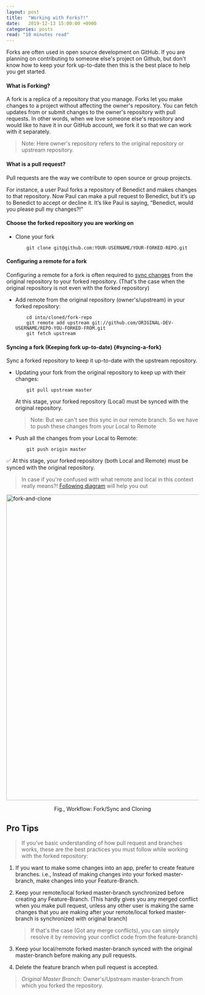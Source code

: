 ```yaml
---
layout: post
title:  "Working with Forks?!"
date:   2019-12-13 15:00:00 +0900
categories: posts
read: "10 minutes read"
---
```


Forks are often used in open source development on GitHub. If you are planning on contributing to someone else's project on Github, but don't know how to keep your fork up-to-date then this is the best place to help you get started.

#### What is Forking?

A fork is a replica of a repository that you manage. Forks let you make changes to a project without affecting the owner's repository. You can fetch updates from or submit changes to the owner's repository with pull requests. In other words, when we love someone else's repository and would like to have it in our GitHub account, we fork it so that we can work with it separately.

> Note: Here owner's repository refers to the original repository or upstream repository.

#### What is a pull request?

Pull requests are the way we contribute to open source or group projects.

For instance, a user Paul forks a repository of Benedict and makes changes to that repository. Now Paul can make a pull request to Benedict, but it’s up to Benedict to accept or decline it. It’s like Paul is saying, “Benedict, would you please pull my changes?!”

#### Choose the forked repository you are working on

* Clone your fork

	```
	    git clone git@github.com:YOUR-USERNAME/YOUR-FORKED-REPO.git	 
	```

#### Configuring a remote for a fork

Configuring a remote for a fork is often required to [sync changes](#syncing-a-fork) from the original repository to your forked repository. (That's the case when the original repository is not even with the forked repository)

*  Add remote from the original repository (owner's/upstream) in your forked repository: 

	```
	    cd into/cloned/fork-repo
	    git remote add upstream git://github.com/ORIGINAL-DEV-USERNAME/REPO-YOU-FORKED-FROM.git
	    git fetch upstream
	```

#### Syncing a fork (Keeping fork up-to-date) {#syncing-a-fork}

Sync a forked repository to keep it up-to-date with the upstream repository.
* Updating your fork from the original repository to keep up with their changes:

	```
	    git pull upstream master
	```

	At this stage, your forked repository (Local) must be synced with the original repository.
	> Note: But we can't see this sync in our remote branch.  So we have to push these changes from your Local to Remote
	
* Push all the changes from your Local to Remote:

	```
	    git push origin master
	``` 
	
✅ At this stage, your forked repository (both Local and Remote) must be synced with the original repository.

> In case if you're confused with what remote and local in this context really means?! [Following diagram](#fork-and-clone) will help you out

<img id="fork-and-clone" src="/assets/images/fork-and-clone.png" alt="fork-and-clone" style="width: 800px; display: block;
    margin: 0 auto;"/>
<p style="text-align: center">Fig., Workflow: Fork/Sync and Cloning</p> 

## Pro Tips 

> If you've basic understanding of how pull request and branches works, these are the best practices you must follow while working with the forked repository:

1. If you want to make some changes into an app, prefer to create feature branches. i.e., Instead of making changes into your forked master-branch, make changes into your Feature-Branch.

2. Keep your remote/local forked master-branch synchronized before creating any Feature-Branch. (This hardly gives you any merged conflict when you make pull request, unless any other user is making the same changes that you are making after your remote/local forked master-branch is synchronized with original branch)
    
    > If that's the case (Got any merge conflicts), you can simply resolve it by removing your conflict code from the feature-branch)
  
3. Keep your local/remote forked master-branch synced with the original master-branch before making any pull requests.

4. Delete the feature branch when pull request is accepted.

> *Original Master Branch*: Owner's/Upstream master-branch from which you forked the repository.
